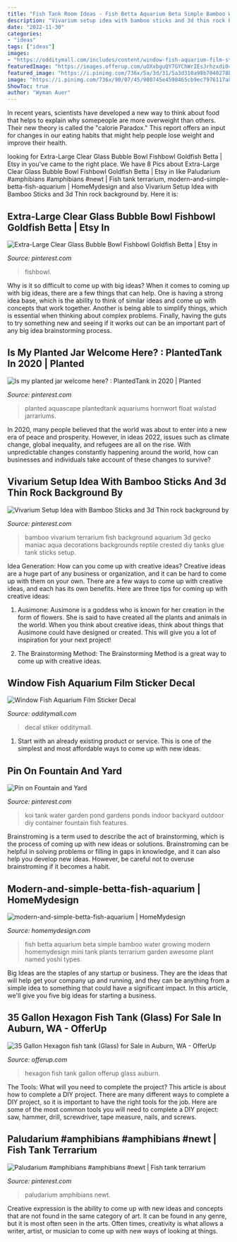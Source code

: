 ```yaml
---
title: "Fish Tank Room Ideas - Fish Betta Aquarium Beta Simple Bamboo Water Growing Modern Homemydesign Mini Tank Plants Terrarium Garden Awesome Plant Named Yoshi Types"
description: "Vivarium setup idea with bamboo sticks and 3d thin rock background by"
date: "2022-11-30"
categories:
- "ideas"
tags: ["ideas"]
images:
- "https://odditymall.com/includes/content/window-fish-aquarium-film-sticker-decal-0.jpg"
featuredImage: "https://images.offerup.com/uOXxbguQY7GYChWrIEsJrhzxdi0=/600x800/1a06/1a06f96994154a0a802afb87bb7ec4fa.jpg"
featured_image: "https://i.pinimg.com/736x/5a/3d/31/5a3d310a98b7040278b536155b36d37b.jpg"
image: "https://i.pinimg.com/736x/90/07/45/900745e4598465cb9ec7976117a8c43a--stock-tank-koi-ponds.jpg"
ShowToc: true
author: "Wyman Auer"
---
```



In recent years, scientists have developed a new way to think about food that helps to explain why somepeople are more overweight than others. Their new theory is called the "calorie Paradox." This report offers an input for changes in our eating habits that might help people lose weight and improve their health.

	

		
looking for Extra-Large Clear Glass Bubble Bowl Fishbowl Goldfish Betta | Etsy in you've came to the right place. We have 8 Pics about Extra-Large Clear Glass Bubble Bowl Fishbowl Goldfish Betta | Etsy in like Paludarium #amphibians #amphibians #newt | Fish tank terrarium, modern-and-simple-betta-fish-aquarium | HomeMydesign and also Vivarium Setup Idea with Bamboo Sticks and 3d Thin rock background by. Here it is:
		
    
## Extra-Large Clear Glass Bubble Bowl Fishbowl Goldfish Betta | Etsy In

<img loading=lazy src="https://i.pinimg.com/736x/0a/12/24/0a1224ac5de2b1fa65e7c018bf42f2f8.jpg" onerror="this.onerror=null;this.src='https://tse1.mm.bing.net/th?id=OIP._J9Ivy0TXMvEwfSK_msgyAHaKw&amp;pid=15.1';" alt="Extra-Large Clear Glass Bubble Bowl Fishbowl Goldfish Betta | Etsy in">

_Source: pinterest.com_

>fishbowl. 

	

Why is it so difficult to come up with big ideas?
When it comes to coming up with big ideas, there are a few things that can help. One is having a strong idea base, which is the ability to think of similar ideas and come up with concepts that work together. Another is being able to simplify things, which is essential when thinking about complex problems. Finally, having the guts to try something new and seeing if it works out can be an important part of any big idea brainstorming process.

    
## Is My Planted Jar Welcome Here? : PlantedTank In 2020 | Planted

<img loading=lazy src="https://i.pinimg.com/736x/f9/38/80/f938808dd369e28520c9291b3baf8e85.jpg" onerror="this.onerror=null;this.src='https://tse1.mm.bing.net/th?id=OIP.aPtPQI3TOIkBZORPKNy9qgHaPO&amp;pid=15.1';" alt="Is my planted jar welcome here? : PlantedTank in 2020 | Planted">

_Source: pinterest.com_

>planted aquascape plantedtank aquariums hornwort float walstad jarrariums. 

	

In 2020, many people believed that the world was about to enter into a new era of peace and prosperity. However, in ideas 2022, issues such as climate change, global inequality, and refugees are all on the rise. With unpredictable changes constantly happening around the world, how can businesses and individuals take account of these changes to survive?

    
## Vivarium Setup Idea With Bamboo Sticks And 3d Thin Rock Background By

<img loading=lazy src="https://i.pinimg.com/736x/5a/3d/31/5a3d310a98b7040278b536155b36d37b.jpg" onerror="this.onerror=null;this.src='https://tse1.mm.bing.net/th?id=OIP.UUUHwFCw0P3uEINjmWin9wDYEg&amp;pid=15.1';" alt="Vivarium Setup Idea with Bamboo Sticks and 3d Thin rock background by">

_Source: pinterest.com_

>bamboo vivarium terrarium fish background aquarium 3d gecko maniac aqua decorations backgrounds reptile crested diy tanks glue tank sticks setup. 

	

Idea Generation: How can you come up with creative ideas?
Creative ideas are a huge part of any business or organization, and it can be hard to come up with them on your own. There are a few ways to come up with creative ideas, and each has its own benefits. Here are three tips for coming up with creative ideas:
1. Ausimone: Ausimone is a goddess who is known for her creation in the form of flowers. She is said to have created all the plants and animals in the world. When you think about creative ideas, think about things that Ausimone could have designed or created. This will give you a lot of inspiration for your next project!

2. The Brainstorming Method: The Brainstorming Method is a great way to come up with creative ideas.

    
## Window Fish Aquarium Film Sticker Decal

<img loading=lazy src="https://odditymall.com/includes/content/window-fish-aquarium-film-sticker-decal-0.jpg" onerror="this.onerror=null;this.src='https://tse2.mm.bing.net/th?id=OIP.U6gieUryrwKhC0YVHVMpEgHaGk&amp;pid=15.1';" alt="Window Fish Aquarium Film Sticker Decal">

_Source: odditymall.com_

>decal stiker odditymall. 

	

1. Start with an already existing product or service. This is one of the simplest and most affordable ways to come up with new ideas.

    
## Pin On Fountain And Yard

<img loading=lazy src="https://i.pinimg.com/736x/90/07/45/900745e4598465cb9ec7976117a8c43a--stock-tank-koi-ponds.jpg" onerror="this.onerror=null;this.src='https://tse2.mm.bing.net/th?id=OIP.AVO3TJIeamxvKAdSgg2suQHaNK&amp;pid=15.1';" alt="Pin on Fountain and Yard">

_Source: pinterest.com_

>koi tank water garden pond gardens ponds indoor backyard outdoor diy container fountain fish features. 

	

Brainstroming is a term used to describe the act of brainstorming, which is the process of coming up with new ideas or solutions. Brainstroming can be helpful in solving problems or filling in gaps in knowledge, and it can also help you develop new ideas. However, be careful not to overuse brainstroming if it becomes a habit.

    
## Modern-and-simple-betta-fish-aquarium | HomeMydesign

<img loading=lazy src="https://homemydesign.com/wp-content/uploads/2019/07/modern-and-simple-betta-fish-aquarium.jpg" onerror="this.onerror=null;this.src='https://tse2.mm.bing.net/th?id=OIP.AXRQSnoM9VmymkVMIAn20AHaJ4&amp;pid=15.1';" alt="modern-and-simple-betta-fish-aquarium | HomeMydesign">

_Source: homemydesign.com_

>fish betta aquarium beta simple bamboo water growing modern homemydesign mini tank plants terrarium garden awesome plant named yoshi types. 

	

Big Ideas are the staples of any startup or business. They are the ideas that will help get your company up and running, and they can be anything from a simple idea to something that could have a significant impact. In this article, we'll give you five big ideas for starting a business.

    
## 35 Gallon Hexagon Fish Tank (Glass) For Sale In Auburn, WA - OfferUp

<img loading=lazy src="https://images.offerup.com/uOXxbguQY7GYChWrIEsJrhzxdi0=/600x800/1a06/1a06f96994154a0a802afb87bb7ec4fa.jpg" onerror="this.onerror=null;this.src='https://tse2.mm.bing.net/th?id=OIP.Jbwjtoft0LRXm_tXc986fgHaJ4&amp;pid=15.1';" alt="35 Gallon Hexagon fish tank (Glass) for Sale in Auburn, WA - OfferUp">

_Source: offerup.com_

>hexagon fish tank gallon offerup glass auburn. 

	

The Tools: What will you need to complete the project?
This article is about how to complete a DIY project. There are many different ways to complete a DIY project, so it is important to have the right tools for the job. Here are some of the most common tools you will need to complete a DIY project: saw, hammer, drill, screwdriver, tape measure, nails, and screws.

    
## Paludarium #amphibians #amphibians #newt | Fish Tank Terrarium

<img loading=lazy src="https://i.pinimg.com/736x/23/90/a0/2390a0de5389a938b62b32e83759570b.jpg" onerror="this.onerror=null;this.src='https://tse3.mm.bing.net/th?id=OIP.DYPPghJgNSXLiRgkiBaAtgHaJ4&amp;pid=15.1';" alt="Paludarium #amphibians #amphibians #newt | Fish tank terrarium">

_Source: pinterest.com_

>paludarium amphibians newt. 

	

Creative expression is the ability to come up with new ideas and concepts that are not found in the same category of art. It can be found in any genre, but it is most often seen in the arts. Often times, creativity is what allows a writer, artist, or musician to come up with new ways of looking at things.


